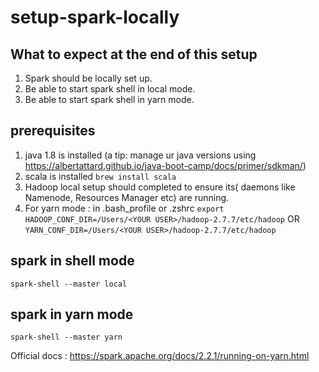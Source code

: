 # setup-spark-locally
## What to expect at the end of this setup
1. Spark should be locally set up.
2. Be able to start spark shell in local mode.
3. Be able to start spark shell in yarn mode.

## prerequisites 
1. java 1.8 is installed (a tip: manage ur java versions using https://albertattard.github.io/java-boot-camp/docs/primer/sdkman/)
2. scala is installed `brew install scala`
3. Hadoop local setup should completed to ensure its( daemons like Namenode, Resources Manager etc) are running.
4. For yarn mode : in .bash_profile or .zshrc
`export HADOOP_CONF_DIR=/Users/<YOUR USER>/hadoop-2.7.7/etc/hadoop` 
OR 
`YARN_CONF_DIR=/Users/<YOUR USER>/hadoop-2.7.7/etc/hadoop`
 
## spark in shell mode
`spark-shell --master local`

## spark in yarn mode
`spark-shell --master yarn`

Official docs : https://spark.apache.org/docs/2.2.1/running-on-yarn.html 
